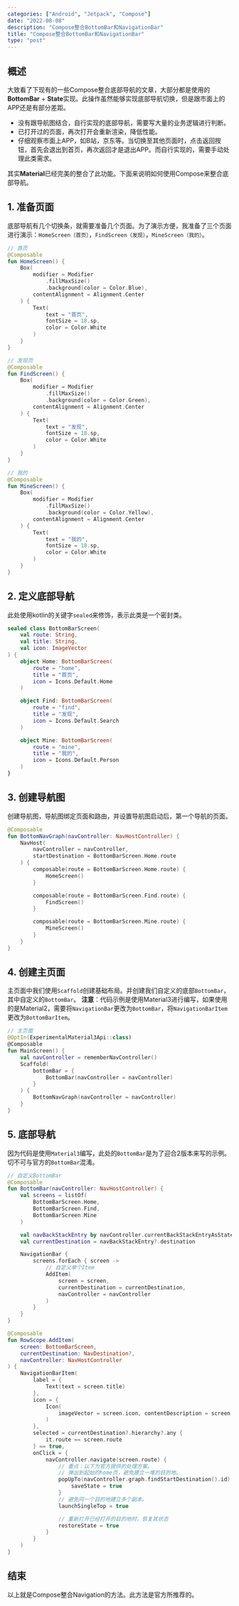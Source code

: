 ```yaml
---
categories: ["Android", "Jetpack", "Compose"]
date: "2022-08-08"
description: "Compose整合BottomBar和NavigationBar"
title: "Compose整合BottomBar和NavigationBar"
type: "post"
---
```


## 概述
大致看了下现有的一些Compose整合底部导航的文章，大部分都是使用的**BottomBar** + **State**实现。此操作虽然能够实现底部导航切换，但是跟市面上的APP还是有部分差距。

- 没有跟导航图结合，自行实现的底部导航，需要写大量的业务逻辑进行判断。 
- 已打开过的页面，再次打开会重新渲染，降低性能。 
- 仔细观察市面上APP，如B站，京东等。当切换至其他页面时，点击返回按钮，首先会退出到首页，再次返回才是退出APP。而自行实现的，需要手动处理此类需求。

其实**Material**已经完美的整合了此功能。下面来说明如何使用Compose来整合底部导航。

## 1. 准备页面
底部导航有几个切换条，就需要准备几个页面。为了演示方便，我准备了三个页面进行演示：`HomeScreen（首页）`，`FindScreen（发现）`，`MineScreen（我的）`。
```kotlin
// 首页
@Composable
fun HomeScreen() {
    Box(
        modifier = Modifier
            .fillMaxSize()
            .background(color = Color.Blue),
        contentAlignment = Alignment.Center
    ) {
        Text(
            text = "首页",
            fontSize = 18.sp,
            color = Color.White
        )
    }
}

// 发现页
@Composable
fun FindScreen() {
    Box(
        modifier = Modifier
            .fillMaxSize()
            .background(color = Color.Green),
        contentAlignment = Alignment.Center
    ) {
        Text(
            text = "发现",
            fontSize = 18.sp,
            color = Color.White
        )
    }
}

// 我的
@Composable
fun MineScreen() {
    Box(
        modifier = Modifier
            .fillMaxSize()
            .background(color = Color.Yellow),
        contentAlignment = Alignment.Center
    ) {
        Text(
            text = "我的",
            fontSize = 18.sp,
            color = Color.White
        )
    }
}
```

## 2. 定义底部导航
此处使用kotlin的关键字`sealed`来修饰，表示此类是一个密封类。

```kotlin
sealed class BottomBarScreen(
    val route: String,
    val title: String,
    val icon: ImageVector
) {
    object Home: BottomBarScreen(
        route = "home",
        title = "首页",
        icon = Icons.Default.Home
    )

    object Find: BottomBarScreen(
        route = "find",
        title = "发现",
        icon = Icons.Default.Search
    )

    object Mine: BottomBarScreen(
        route = "mine",
        title = "我的",
        icon = Icons.Default.Person
    )
}
```

## 3. 创建导航图
创建导航图，导航图绑定页面和路由，并设置导航图启动后，第一个导航的页面。

```kotlin
@Composable
fun BottomNavGraph(navController: NavHostController) {
    NavHost(
        navController = navController,
        startDestination = BottomBarScreen.Home.route
    ) {
        composable(route = BottomBarScreen.Home.route) {
            HomeScreen()
        }

        composable(route = BottomBarScreen.Find.route) {
            FindScreen()
        }

        composable(route = BottomBarScreen.Mine.route) {
            MineScreen()
        }
    }
}
```

## 4. 创建主页面
主页面中我们使用`Scaffold`创建基础布局。并创建我们自定义的底部`BottomBar`，其中自定义的`BottomBar`。
**注意**：代码示例是使用Material3进行编写，如果使用的是Material2，需要将`NavigationBar`更改为`BottomBar`，将`NavigationBarItem`更改为`BottomBarItem`。
```kotlin
// 主页面
@OptIn(ExperimentalMaterial3Api::class)
@Composable
fun MainScreen() {
    val navController = rememberNavController()
    Scaffold(
        bottomBar = {
            BottomBar(navController = navController)
        }
    ) {
        BottomNavGraph(navController = navController)
    }
}
```

## 5. 底部导航
因为代码是使用`Material3`编写，此处的`BottomBar`是为了迎合2版本来写的示例。切不可与官方的`BottomBar`混淆。

```kotlin
// 自定义BottomBar
@Composable
fun BottomBar(navController: NavHostController) {
    val screens = listOf(
        BottomBarScreen.Home,
        BottomBarScreen.Find,
        BottomBarScreen.Mine
    )

    val navBackStackEntry by navController.currentBackStackEntryAsState()
    val currentDestination = navBackStackEntry?.destination

    NavigationBar {
        screens.forEach { screen ->
            // 自定义单个Item
            AddItem(
                screen = screen,
                currentDestination = currentDestination,
                navController = navController
            )
        }
    }
}

@Composable
fun RowScope.AddItem(
    screen: BottomBarScreen,
    currentDestination: NavDestination?,
    navController: NavHostController
) {
    NavigationBarItem(
        label = {
            Text(text = screen.title)
        },
        icon = {
            Icon(
                imageVector = screen.icon, contentDescription = screen.title
            )
        },
        selected = currentDestination?.hierarchy?.any {
            it.route == screen.route
        } == true,
        onClick = {
            navController.navigate(screen.route) {
                // 重点：以下为官方提供的处理方案。
                // 弹出到起始的home页，避免建立一堆的目的地。
                popUpTo(navController.graph.findStartDestination().id) {
                    saveState = true
                }
                // 避免同一个目的地建立多个副本。
                launchSingleTop = true

                // 重新打开已经打开的目的地时，恢复其状态
                restoreState = true
            }
        }
    )
}
```

## 结束
以上就是Compose整合Navigation的方法。此方法是官方所推荐的。

